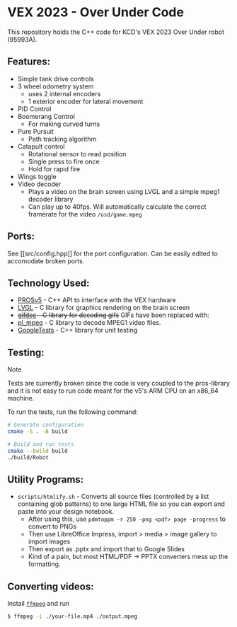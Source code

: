 # VEX 2023 - Over Under Code
This repository holds the C++ code for KCD's VEX 2023 Over Under robot (95993A).

## Features:
- Simple tank drive controls
- 3 wheel odometry system
  - uses 2 internal encoders
  - 1 exterior encoder for lateral movement
- PID Control
- Boomerang Control
  - For making curved turns
- Pure Pursuit
  - Path tracking algorithm
- Catapult control
  - Rotational sensor to read position
  - Single press to fire once
  - Hold for rapid fire
- Wings toggle
- Video decoder
  - Plays a video on the brain screen using LVGL and a simple mpeg1 decoder library
  - Can play up to 40fps. Will automatically calculate the correct framerate for the video `/usd/game.mpeg`

## Ports:
See [[src/config.hpp]] for the port configuration. Can be easily edited to accomodate broken ports.

## Technology Used:
- [PROSv5](https://github.com/purduesigbots/pros) - C++ API to interface with the VEX hardware
- [LVGL](https://lvgl.io/) - C library for graphics rendering on the brain screen
- ~~[gifdec](https://github.com/lecram/gifdec) - C library for decoding gifs~~ GIFs have been replaced with:
- [pl_mpeg](https://github.com/phoboslab/pl_mpeg) - C library to decode MPEG1 video files.
- [GoogleTests](https://github.com/google/googletest) - C++ library for unit testing

## Testing:
> [!NOTE]  
> Tests are currently broken since the code is very coupled to the pros-library and it is not easy to run code meant for the v5's ARM CPU on an x86_64 machine.

To run the tests, run the following command:
```sh
# Generate configuration
cmake -S . -B build

# Build and run tests
cmake --build build
./build/Robot
```

## Utility Programs:
- `scripts/htmlify.sh` - Converts all source files (controlled by a list containing glob patterns) to one large HTML file so you can export and paste into your design notebook.
  - After using this, use `pdmtoppm -r 250 -png <pdf> page -progress` to convert to PNGs 
  - Then use LibreOffice Impress, import > media > image gallery to import images
  - Then export as .pptx and import that to Google Slides
  - Kind of a pain, but most HTML/PDF -> PPTX converters mess up the formatting.

## Converting videos:
Install [`ffmpeg`](https://ffmpeg.org/) and run
```sh
$ ffmpeg -i ./your-file.mp4 ./output.mpeg
```
